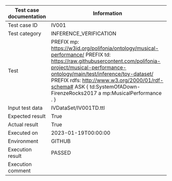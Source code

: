 | Test case documentation |                                                                                                                                                          Information                                                                                                                                                          |
| ----------------------- | ----------------------------------------------------------------------------------------------------------------------------------------------------------------------------------------------------------------------------------------------------------------------------------------------------------------------------- |
| Test case ID            | IV001                                                                                                                                                                                                                                                                                                                         |
| Test category           | INFERENCE_VERIFICATION                                                                                                                                                                                                                                                                                                        |
| Test                    | PREFIX mp: <https://w3id.org/polifonia/ontology/musical-performance/> PREFIX td: <https://raw.githubusercontent.com/polifonia-project/musical-performance-ontology/main/test/inference/toy-dataset/> PREFIX rdfs: <http://www.w3.org/2000/01/rdf-schema#> ASK { td:SystemOfADown-FirenzeRocks2017 a mp:MusicalPerformance . } |
| Input test data         | IVDataSet/IV001TD.ttl                                                                                                                                                                                                                                                                                                         |
| Expected result         | True                                                                                                                                                                                                                                                                                                                          |
| Actual result           | True                                                                                                                                                                                                                                                                                                                          |
| Executed on             | 2023-01-19T00:00:00                                                                                                                                                                                                                                                                                                           |
| Environment             | GITHUB                                                                                                                                                                                                                                                                                                                        |
| Execution result        | PASSED                                                                                                                                                                                                                                                                                                                        |
| Execution comment       |                                                                                                                                                                                                                                                                                                                               |
